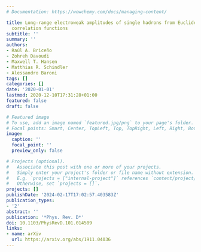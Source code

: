 ```yaml
---
# Documentation: https://wowchemy.com/docs/managing-content/

title: Long-range electroweak amplitudes of single hadrons from Euclidean finite-volume
  correlation functions
subtitle: ''
summary: ''
authors:
- Raúl A. Briceño
- Zohreh Davoudi
- Maxwell T. Hansen
- Matthias R. Schindler
- Alessandro Baroni
tags: []
categories: []
date: '2020-01-01'
lastmod: 2020-12-10T17:31:28+01:00
featured: false
draft: false

# Featured image
# To use, add an image named `featured.jpg/png` to your page's folder.
# Focal points: Smart, Center, TopLeft, Top, TopRight, Left, Right, BottomLeft, Bottom, BottomRight.
image:
  caption: ''
  focal_point: ''
  preview_only: false

# Projects (optional).
#   Associate this post with one or more of your projects.
#   Simply enter your project's folder or file name without extension.
#   E.g. `projects = ["internal-project"]` references `content/project/deep-learning/index.md`.
#   Otherwise, set `projects = []`.
projects: []
publishDate: '2024-02-17T17:02:57.403583Z'
publication_types:
- '2'
abstract: ''
publication: '*Phys. Rev. D*'
doi: 10.1103/PhysRevD.101.014509
links:
- name: arXiv
  url: https://arxiv.org/abs/1911.04036
---
```

